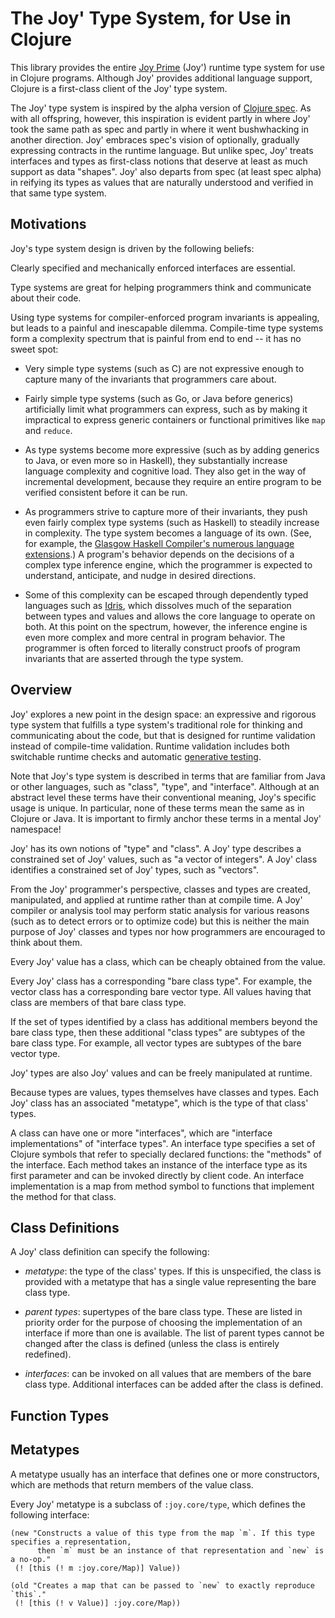 # The Joy' Type System, for Use in Clojure

This library provides the entire [Joy Prime](https://github.com/joy-prime/joy-prime) (Joy') runtime type system
for use in Clojure programs. Although Joy' provides additional language support, Clojure is a first-class client 
of the Joy' type system. 

The Joy' type system is inspired by the alpha version of [Clojure spec](https://clojure.org/guides/spec).
As with all offspring, however, this inspiration is evident partly in where Joy' took the same path
as spec and partly in where it went bushwhacking in another direction. Joy' 
embraces spec's vision of optionally, gradually expressing contracts in the runtime language. But unlike
spec, Joy' treats interfaces and types as first-class notions that deserve at least as much support as 
data "shapes". Joy' also departs from spec (at least spec alpha) in reifying its types as values
that are naturally understood and verified in that same type system.

## Motivations 

Joy's type system design is driven by the following beliefs:

Clearly specified and mechanically enforced interfaces are essential.

Type systems are great for helping programmers think and communicate about their code.

Using type systems for compiler-enforced program invariants is appealing, but
leads to a painful and inescapable dilemma. Compile-time type systems form a complexity
spectrum that is painful from end to end -- it has no sweet spot:
  
* Very simple type systems (such as C) are not expressive enough to capture
  many of the invariants that programmers care about.
  
* Fairly simple type systems (such as Go, or Java before generics)
  artificially limit what programmers can express, such as by making it impractical to express
  generic containers or functional primitives like `map` and `reduce`.
    
* As type systems become more expressive (such as by adding generics to Java, or even more so in Haskell),
  they substantially increase language complexity and cognitive load. They also get in the way of 
  incremental development, because they require an entire program to be verified consistent before
  it can be run.
    
* As programmers strive to capture more of their invariants, they push even fairly complex type systems 
  (such as Haskell) to steadily increase in complexity. The type system becomes a language of its own.
  (See, for example, the [Glasgow Haskell Compiler's numerous language extensions](https://downloads.haskell.org/~ghc/8.2.1/docs/html/users_guide/glasgow_exts.html).)
  A program's behavior depends on the decisions of a complex type inference engine, which the programmer
  is expected to understand, anticipate, and nudge in desired directions.  
    
* Some of this complexity can be escaped through dependently typed languages such as [Idris](https://www.idris-lang.org/),
  which dissolves much of the separation between types and values and allows the core language to operate on both.
  At this point on the spectrum, however, the inference engine is even more complex and more central in program
  behavior. The programmer is often forced to literally construct proofs of program invariants that are asserted
  through the type system.
  
## Overview
  
Joy' explores a new point in the design space: an expressive and rigorous type system that fulfills
a type system's traditional role for thinking and communicating about the code, but that is designed 
for runtime validation instead of compile-time validation. Runtime validation includes both 
switchable runtime checks and automatic [generative testing](https://nofluffjuststuff.com/conference/raleigh/2013/08/session?id=29335).

Note that Joy's type system is described in terms that are familiar from Java or other languages,
such as "class", "type", and "interface". Although at an abstract level these terms have their
conventional meaning, Joy's specific usage is unique. In particular, none of these terms mean the
same as in Clojure or Java. It is important to firmly anchor these terms in a mental Joy' namespace! 

Joy' has its own notions of "type" and "class". A Joy' type describes a constrained set of Joy' values,
such as "a vector of integers". A Joy' class identifies a constrained set of Joy' types, such as "vectors".

From the Joy' programmer's perspective, classes and types are created, manipulated, and applied at 
runtime rather than at compile time. A Joy' compiler or analysis tool may perform static
analysis for various reasons (such as to detect errors or to optimize code) but this is neither 
the main purpose of Joy' classes and types nor how programmers are encouraged to think about them.

Every Joy' value has a class, which can be cheaply obtained from the value.

Every Joy' class has a corresponding "bare class type". For example, the vector class has a corresponding
bare vector type. All values having that class are members of that bare class type.

If the set of types identified by a class has additional members beyond the bare class type, 
then these additional "class types" are subtypes of the bare class type. For example, all vector types
are subtypes of the bare vector type.

Joy' types are also Joy' values and can be freely manipulated at runtime.

Because types are values, types themselves have classes and types. Each Joy' class has an 
associated "metatype", which is the type of that class' types.

A class can have one or more "interfaces", which are "interface implementations" of "interface types".
An interface type specifies a set of Clojure symbols that refer to specially declared functions:
the "methods" of the interface. Each method takes an instance of the interface type as its
first parameter and can be invoked directly by client code. An interface implementation is a map from 
method symbol to functions that implement the method for that class. 

## Class Definitions

A Joy' class definition can specify the following: 
    
* *metatype*: the type of the class' types. If this is unspecified, the class is provided with a metatype
  that has a single value representing the bare class type.

* *parent types*: supertypes of the bare class type. These are listed in priority order for the purpose
  of choosing the implementation of an interface if more than one is available. The list of parent types
  cannot be changed after the class is defined (unless the class is entirely redefined).

* *interfaces*: can be invoked on all values that are members of the bare class type. Additional interfaces
  can be added after the class is defined. 
  
## Function Types
  
## Metatypes

A metatype usually has an interface that defines one or more constructors, which are methods that return members
of the value class.

Every Joy' metatype is a subclass of `:joy.core/type`, which defines the following interface:
```
(new "Constructs a value of this type from the map `m`. If this type specifies a representation,
      then `m` must be an instance of that representation and `new` is a no-op." 
 (! [this (! m :joy.core/Map)] Value))

(old "Creates a map that can be passed to `new` to exactly reproduce `this`." 
 (! [this (! v Value)] :joy.core/Map))
```

